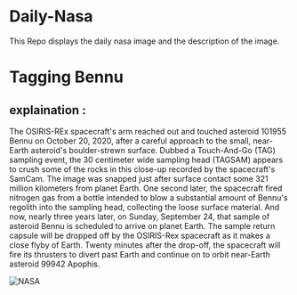 # Daily-Nasa

This Repo displays the daily nasa image and the description of the image.

<!--NASA-->
# Tagging Bennu
## explaination :

The OSIRIS-REx spacecraft's arm reached out and touched asteroid 101955 Bennu on October 20, 2020, after a careful approach to the small, near-Earth asteroid's boulder-strewn surface. Dubbed a Touch-And-Go (TAG) sampling event, the 30 centimeter wide sampling head (TAGSAM) appears to crush some of the rocks in this close-up recorded by the spacecraft's SamCam. The image was snapped just after surface contact some 321 million kilometers from planet Earth. One second later, the spacecraft fired nitrogen gas from a bottle intended to blow a substantial amount of Bennu's regolith into the sampling head, collecting the loose surface material. And now, nearly three years later, on Sunday, September 24, that sample of asteroid Bennu is scheduled to arrive on planet Earth. The sample return capsule will be dropped off by the OSIRIS-Rex spacecraft as it makes a close flyby of Earth. Twenty minutes after the drop-off, the spacecraft will fire its thrusters to divert past Earth and continue on to orbit near-Earth asteroid 99942 Apophis.

![NASA](https://apod.nasa.gov/apod/image/2309/d_tag-2-frames.jpg)
<!--/NASA-->